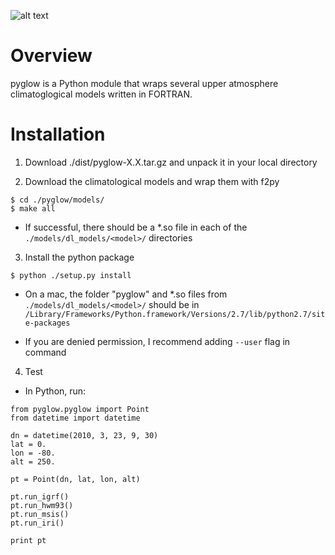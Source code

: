 ![alt text](http://remote2.csl.illinois.edu/~duly/pyglow/logo.png "pyglow")

# Overview

pyglow is a Python module that wraps several upper atmosphere climatoglogical models written in FORTRAN.

# Installation

1. Download ./dist/pyglow-X.X.tar.gz and unpack it in your local directory

2. Download the climatological models and wrap them with f2py

```
$ cd ./pyglow/models/
$ make all
```

* If successful, there should be a *.so file in each of the `./models/dl_models/<model>/` directories

3. Install the python package

```
$ python ./setup.py install 
```

* On a mac, the folder "pyglow" and *.so files from `./models/dl_models/<model>/` should be in `/Library/Frameworks/Python.framework/Versions/2.7/lib/python2.7/site-packages`

* If you are denied permission, I recommend adding `--user` flag in command

4.  Test

* In Python, run:

```
from pyglow.pyglow import Point
from datetime import datetime

dn = datetime(2010, 3, 23, 9, 30)
lat = 0.
lon = -80.
alt = 250.

pt = Point(dn, lat, lon, alt)

pt.run_igrf()
pt.run_hwm93()
pt.run_msis()
pt.run_iri()

print pt
```
